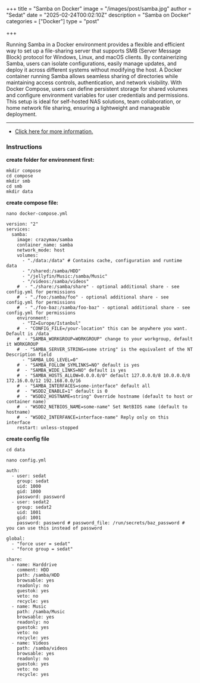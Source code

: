 +++
title = "Samba on Docker"
image = "/images/post/samba.jpg"
author = "Sedat"
date = "2025-02-24T00:02:10Z"
description = "Samba on Docker"
categories = ["Docker"]
type = "post"

+++

Running Samba in a Docker environment provides a flexible and efficient way to set up a file-sharing server that supports SMB (Server Message Block) protocol for Windows, Linux, and macOS clients. By containerizing Samba, users can isolate configurations, easily manage updates, and deploy it across different systems without modifying the host. A Docker container running Samba allows seamless sharing of directories while maintaining access controls, authentication, and network visibility. With Docker Compose, users can define persistent storage for shared volumes and configure environment variables for user credentials and permissions. This setup is ideal for self-hosted NAS solutions, team collaboration, or home network file sharing, ensuring a lightweight and manageable deployment.

***

- [Click here for more information.](https://github.com/crazy-max/docker-samba)

### Instructions

**create folder for environment first:**

```
mkdir compose
cd compose
mkdir smb
cd smb
mkdir data
```

**create compose file:**

`nano docker-compose.yml`

```
version: "2"
services:
  samba:
    image: crazymax/samba
    container_name: samba
    network_mode: host
    volumes:
      - "./data:/data" # Contains cache, configuration and runtime data
      - "/shared:/samba/HDD"
      - "/jellyfin/Music:/samba/Music"
      - "/videos:/samba/videos"
    #  - "./share:/samba/share" - optional additional share - see config.yml for permissions
    #  - "./foo:/samba/foo" - optional additional share - see config.yml for permissions
    #  - "./foo-baz:/samba/foo-baz" - optional additional share - see config.yml for permissions
    environment:
      - "TZ=Europe/Istanbul"
    #  - "CONFIG_FILE=/your-location" this can be anywhere you want. Default is /data
    #  - "SAMBA_WORKGROUP=WORKGROUP" change to your workgroup, default it WORKGROUP
    #  - "SAMBA_SERVER_STRING=some string" is the equivalent of the NT Description field
      - "SAMBA_LOG_LEVEL=0"
    #  - "SAMBA_FOLLOW_SYMLINKS=NO" default is yes
    #  - "SAMBA_WIDE_LINKS=NO" default is yes
    #  - "SAMBA_HOSTS_ALLOW=0.0.0.0/0" default 127.0.0.0/8 10.0.0.0/8 172.16.0.0/12 192.168.0.0/16
    #  - "SAMBA_INTERFACES=some-interface" default all
    #  - "WSDD2_ENABLE=1" default is 0
    #  - "WSDD2_HOSTNAME=string" Override hostname (default to host or container name)
    #  - "WSDD2_NETBIOS_NAME=some-name" Set NetBIOS name (default to hostname)
    #  - "WSDD2_INTERFANCE=interface-name" Reply only on this interface
    restart: unless-stopped
```

**create config file**

```
cd data

nano config.yml
```

```
auth:
  - user: sedat
    group: sedat
    uid: 1000
    gid: 1000
    password: password
  - user: sedat2
    group: sedat2
    uid: 1001
    gid: 1001
    password: password # password_file: /run/secrets/baz_password # you can use this instead of password

global:
  - "force user = sedat"
  - "force group = sedat"

share:
  - name: Harddrive
    comment: HDD
    path: /samba/HDD
    browsable: yes
    readonly: no
    guestok: yes
    veto: no
    recycle: yes
  - name: Music
    path: /samba/Music
    browsable: yes
    readonly: no
    guestok: yes
    veto: no
    recycle: yes
  - name: Videos
    path: /samba/videos
    browsable: yes
    readonly: no
    guestok: yes
    veto: no
    recycle: yes
```
